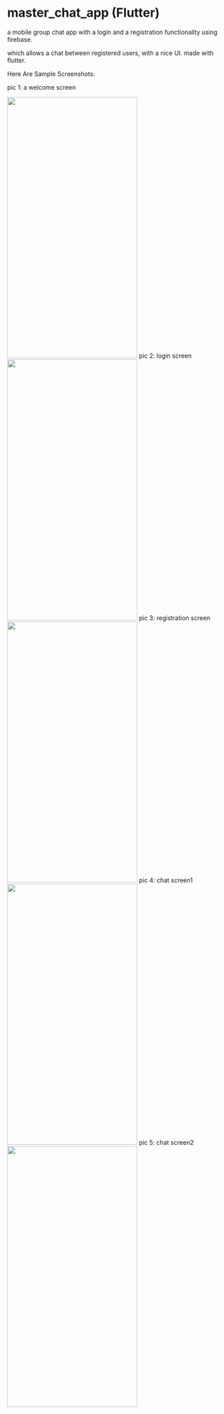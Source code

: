# master_chat_app (Flutter)

a mobile group chat app with a login and a registration functionality using firebase.

which allows a chat between registered users, with a nice UI.
made with flutter.


Here Are Sample Screenshots:

pic 1: a welcome screen

<img src="https://user-images.githubusercontent.com/55705389/173242441-523c978d-c86a-49b2-8294-20f44a81ac68.png" width="300" height="600" />
pic 2: login screen
<img src="https://user-images.githubusercontent.com/55705389/173242452-fad5f9ca-35f5-4f58-8435-a2baaaf70aec.png" width="300" height="600" />
pic 3: registration screen
<img src="https://user-images.githubusercontent.com/55705389/173242480-d59448c9-7021-406c-8a4e-6f1555a18f32.png" width="300" height="600" />
pic 4: chat screen1
<img src="https://user-images.githubusercontent.com/55705389/173242489-00c20858-e601-4280-8fda-de066449f4e4.png" width="300" height="600" />
pic 5: chat screen2
<img src="https://user-images.githubusercontent.com/55705389/173242498-9e924088-ef9c-47b5-849b-bdbc258ccf0f.png" width="300" height="600" />

